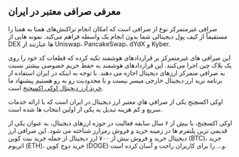 

## معرفی صرافی معتبر در ایران

صرافی غیرمتمرکز نوع از صرافی است که امکان انجام تراکنش‌های همتا به همتا را مستقیماً از کیف پول دیجیتالی شما بدون انجام یک واسطه فراهم می‌کند. نمونه هایی از DEX ها عبارتند از Uniswap، PancakeSwap، dYdX و Kyber.

این صرافی‌ های غیرمتمرکز بر قراردادهای هوشمند تکیه کرده که قطعات کد خود را روی یک بلاک چین اجرا می‌کنند. این قراردادهای هوشمند به حفظ حریم خصوصی بیشتر نسبت به صرافی متمرکز ارزهای دیجیتال اجازه می دهند.
با توجه به اینکه در ایران استفاده از برنامه ترید ارز دیجیتال خارجی میسر نیست و با محدودیت رو به رو هستیم پیشنهاد ما [خرید ارز دیجیتال اوکی اکسچنج](https://ok-ex.io/) است.

اوکی اکسچنج یکی از صرافي هاي معتبر ارز ديجيتال در ایران است که با ارائه خدمات سریع و کم هزینه تبدیل به یکی از اولین انتخاب ها شده است.

اوکی اکسچنج، با بیش از ۶ سال سابقه فعالیت در حوزه ارزهای دیجیتال، به عنوان یکی از قدیمی ترین پلتفرم ها در زمینه خرید و فروش رمزارز شناخته می شود.
این صرافی ارز دیجیتال خرید و فروش بیش از ۷۰۰ ارز دیجیتال از جمله خرید بیت کوین (BTC)، خرید اتریوم (ETH)، خرید دوج کوین (DOGE) و… را برای کاربران راحت و آسان کرده است.
